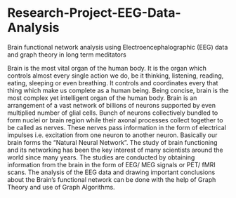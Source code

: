 # Research-Project-EEG-Data-Analysis
Brain functional network analysis using Electroencephalographic (EEG) data and graph theory in long term meditators

Brain is the most vital organ of the human body. It is the organ which controls almost every single action we do, be it thinking, listening, reading, eating, sleeping or even breathing. It controls and coordinates every that thing which make us complete as a human being. Being concise, brain is the most complex yet intelligent organ of the human body. Brain is an arrangement of a vast network of billions of neurons supported by even multiplied number of glial cells. Bunch of neurons collectively bundled to form nuclei or brain region while their axonal processes collect together to be called as nerves. These nerves pass information in the form of electrical impulses i.e. excitation from one neuron to another neuron. Basically our brain forms the “Natural Neural Network”. The study of brain functioning and its networking has been the key interest of many scientists around the world since many years. The studies are conducted by obtaining information from the brain in the form of EEG/ MEG signals or PET/ fMRI scans. The analysis of the EEG data and drawing important conclusions about the Brain’s functional network can be done with the help of Graph Theory and use of Graph Algorithms.
